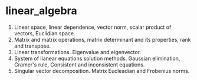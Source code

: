 # linear_algebra

1. Linear space, linear dependence, vector norm, scalar product of vectors, Euclidian space.
2. Matrix and matrix operations, matrix determinant and its properties, rank and transpose. 
3. Linear transformations. Eigenvalue and eigenvector.
4. System of lianear equations solution methods. Gaussian elimination, Cramer's rule, Consistent and inconsistent equations.
5. Singular vector decomposition. Matrix Eucleadian and Frobenius norms.